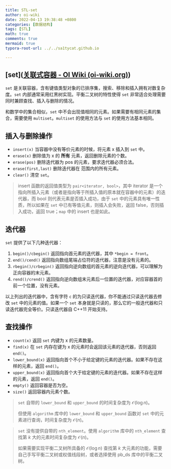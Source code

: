 ```yaml
---
title: STL-set
author: oi-wiki
date: 2022-04-13 19:38:48 +0800
categories: [数据结构]
tags: [STL]
math: true
comments: true
mermaid: true
typora-root-url: ../../sa1tycat.github.io

---
```


## [set]([关联式容器 - OI Wiki (oi-wiki.org)](https://oi-wiki.org/lang/csl/associative-container/))

`set` 是关联容器，含有键值类型对象的已排序集，搜索、移除和插入拥有对数复杂度。`set` 内部通常采用红黑树实现。平衡二叉树的特性使得 `set` 非常适合处理需要同时兼顾查找、插入与删除的情况。

和数学中的集合相似，`set` 中不会出现值相同的元素。如果需要有相同元素的集合，需要使用 `multiset`。`multiset` 的使用方法与 `set` 的使用方法基本相同。

## 插入与删除操作

- `insert(x)` 当容器中没有等价元素的时候，将元素 x 插入到 `set` 中。
- `erase(x)` 删除值为 x 的 **所有** 元素，返回删除元素的个数。
- `erase(pos)` 删除迭代器为 pos 的元素，要求迭代器必须合法。
- `erase(first,last)` 删除迭代器在 范围内的所有元素。
- `clear()` 清空 `set`。

> insert 函数的返回值类型为 `pair<iterator, bool>`，其中 iterator 是一个指向所插入元素（或者是指向等于所插入值的原本就在容器中的元素）的迭代器，而 bool 则代表元素是否插入成功，由于 `set` 中的元素具有唯一性质，所以如果在 `set` 中已有等值元素，则插入会失败，返回 false，否则插入成功，返回 true；`map` 中的 insert 也是如此。

## 迭代器

`set` 提供了以下几种迭代器：

1. `begin()/cbegin()`
   返回指向首元素的迭代器，其中 `*begin = front`。
2. `end()/cend()`
   返回指向数组尾端占位符的迭代器，注意是没有元素的。
3. `rbegin()/crbegin()`
   返回指向逆向数组的首元素的逆向迭代器，可以理解为正向容器的末元素。
4. `rend()/crend()`
   返回指向逆向数组末元素后一位置的迭代器，对应容器首的前一个位置，没有元素。

以上列出的迭代器中，含有字符 `c` 的为只读迭代器，你不能通过只读迭代器去修改 `set` 中的元素的值。如果一个 `set` 本身就是只读的，那么它的一般迭代器和只读迭代器完全等价。只读迭代器自 C++11 开始支持。

## 查找操作

- `count(x)` 返回 `set` 内键为 x 的元素数量。
- `find(x)` 在 `set` 内存在键为 x 的元素时会返回该元素的迭代器，否则返回 `end()`。
- `lower_bound(x)` 返回指向首个不小于给定键的元素的迭代器。如果不存在这样的元素，返回 `end()`。
- `upper_bound(x)` 返回指向首个大于给定键的元素的迭代器。如果不存在这样的元素，返回 `end()`。
- `empty()` 返回容器是否为空。
- `size()` 返回容器内元素个数。

> `set` 自带的 `lower_bound` 和 `upper_bound` 的时间复杂度为 $\mathcal{O}(\log n)$。
>
> 但使用 `algorithm` 库中的 `lower_bound` 和 `upper_bound` 函数对 `set` 中的元素进行查询，时间复杂度为 $\mathcal{O}(n)$。

> `set` 没有提供自带的 `nth_element`。使用 `algorithm` 库中的 `nth_element` 查找第 $k$ 大的元素时间复杂度为 $\mathcal{O}(n)$。
>
> 如果需要实现平衡二叉树所具备的 $\mathcal{O}(\log n)$ 查找第 $k$ 大元素的功能，需要自己手写平衡二叉树或权值线段树，或者选择使用 pb_ds 库中的平衡二叉树。
